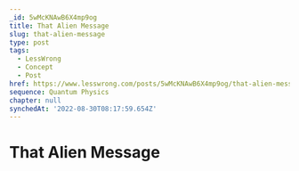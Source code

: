```yaml
---
_id: 5wMcKNAwB6X4mp9og
title: That Alien Message
slug: that-alien-message
type: post
tags:
  - LessWrong
  - Concept
  - Post
href: https://www.lesswrong.com/posts/5wMcKNAwB6X4mp9og/that-alien-message
sequence: Quantum Physics
chapter: null
synchedAt: '2022-08-30T08:17:59.654Z'
---
```


# That Alien Message
